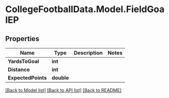 # CollegeFootballData.Model.FieldGoalEP

## Properties

Name | Type | Description | Notes
------------ | ------------- | ------------- | -------------
**YardsToGoal** | **int** |  | 
**Distance** | **int** |  | 
**ExpectedPoints** | **double** |  | 

[[Back to Model list]](../../README.md#documentation-for-models) [[Back to API list]](../../README.md#documentation-for-api-endpoints) [[Back to README]](../../README.md)

